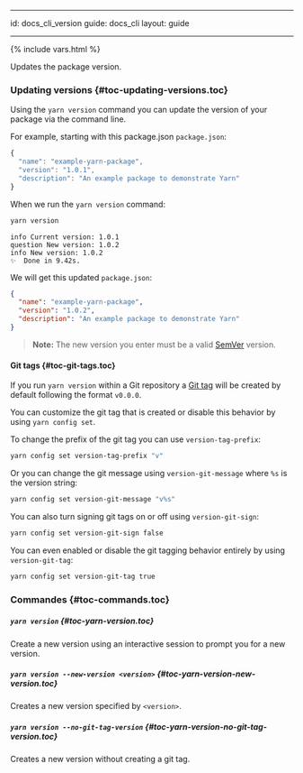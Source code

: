 * * *

id: docs_cli_version guide: docs_cli layout: guide

* * *

{% include vars.html %}

<p class="lead">Updates the package version.</p>

### Updating versions [](#toc-updating-versions){#toc-updating-versions.toc}

Using the `yarn version` command you can update the version of your package via the command line.

For example, starting with this package.json `package.json`:

```js
{
  "name": "example-yarn-package",
  "version": "1.0.1",
  "description": "An example package to demonstrate Yarn"
}
```

When we run the `yarn version` command:

```sh
yarn version
```

    info Current version: 1.0.1
    question New version: 1.0.2
    info New version: 1.0.2
    ✨  Done in 9.42s.
    

We will get this updated `package.json`:

```json
{
  "name": "example-yarn-package",
  "version": "1.0.2",
  "description": "An example package to demonstrate Yarn"
}
```

> **Note:** The new version you enter must be a valid [SemVer]({{url_base}}/docs/dependency-versions#toc-semantic-versioning) version.

#### Git tags [](#toc-git-tags){#toc-git-tags.toc}

If you run `yarn version` within a Git repository a [Git tag](https://git-scm.com/book/en/v2/Git-Basics-Tagging) will be created by default following the format `v0.0.0`.

You can customize the git tag that is created or disable this behavior by using `yarn config set`.

To change the prefix of the git tag you can use `version-tag-prefix`:

```sh
yarn config set version-tag-prefix "v"
```

Or you can change the git message using `version-git-message` where `%s` is the version string:

```sh
yarn config set version-git-message "v%s"
```

You can also turn signing git tags on or off using `version-git-sign`:

```sh
yarn config set version-git-sign false
```

You can even enabled or disable the git tagging behavior entirely by using `version-git-tag`:

```sh
yarn config set version-git-tag true
```

### Commandes [](#toc-commands){#toc-commands.toc}

##### `yarn version` [](#toc-yarn-version){#toc-yarn-version.toc}

Create a new version using an interactive session to prompt you for a new version.

##### `yarn version --new-version <version>` [](#toc-yarn-version-new-version){#toc-yarn-version-new-version.toc}

Creates a new version specified by `<version>`.

##### `yarn version --no-git-tag-version` [](#toc-yarn-version-no-git-tag-version){#toc-yarn-version-no-git-tag-version.toc}

Creates a new version without creating a git tag.